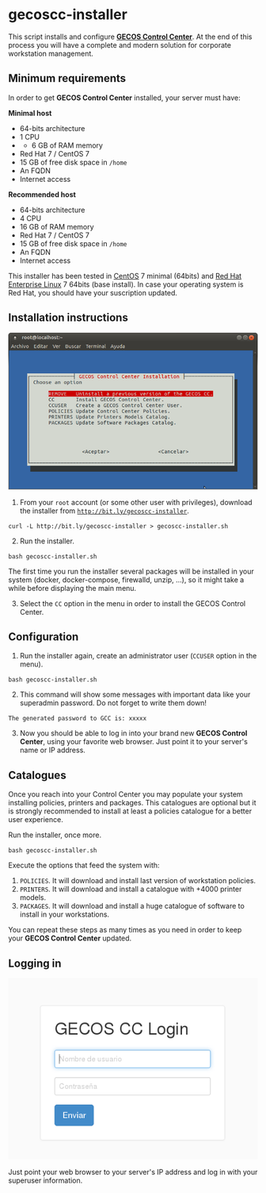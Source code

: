 # gecoscc-installer

This script installs and configure [__GECOS Control Center__](https://gecos-team.github.io). At the end of this process you will have a complete and modern solution for corporate workstation management.

## Minimum requirements

In order to get __GECOS Control Center__ installed, your server must have:

__Minimal host__
* 64-bits architecture
* 1 CPU
* * 6 GB of RAM memory 
* Red Hat 7 / CentOS 7
* 15 GB of free disk space in `/home`
* An FQDN
* Internet access

__Recommended host__
* 64-bits architecture
* 4 CPU
* 16 GB of RAM memory 
* Red Hat 7 / CentOS 7
* 15 GB of free disk space in `/home`
* An FQDN
* Internet access

This installer has been tested in [CentOS](https://centos.org) 7 minimal (64bits) and [Red Hat Enterprise Linux](https://redhat.com) 7 64bits (base install). In case your operating system is Red Hat, you should have your suscription updated.

## Installation instructions

![Installer Screenshot](./gecoscc-installer-docker-01.png)

1. From your `root` account (or some other user with privileges), download the installer from [`http://bit.ly/gecoscc-installer`](http://bit.ly/gecoscc-installer).
~~~
curl -L http://bit.ly/gecoscc-installer > gecoscc-installer.sh
~~~

2. Run the installer.
~~~
bash gecoscc-installer.sh
~~~

The first time you run the installer several packages will be installed in your system (docker, docker-compose, firewalld, unzip, ...), so it might take a while before displaying the main menu.

3. Select the `CC` option in the menu in order to install the GECOS Control Center.


## Configuration

1. Run the installer again, create an administrator user (`CCUSER` option in the menu).
~~~
bash gecoscc-installer.sh
~~~

2. This command will show some messages with important data like your superadmin password. Do not forget to write them down!
~~~
The generated password to GCC is: xxxxx
~~~

3. Now you should be able to log in into your brand new __GECOS Control Center__, using your favorite web browser. Just point it to your server's name or IP address.

## Catalogues

Once you reach into your Control Center you may populate your system installing policies, printers and packages. This catalogues are optional but it is strongly recommended to install at least a policies catalogue for a better user experience.

Run the installer, once more.
~~~
bash gecoscc-installer.sh
~~~

Execute the options that feed the system with:
1. `POLICIES`. It will download and install last version of workstation policies.
2. `PRINTERS`. It will download and install a catalogue with +4000 printer models.
3. `PACKAGES`. It will download and install a huge catalogue of software to install in your workstations.

You can repeat these steps as many times as you need in order to keep your __GECOS Control Center__ updated.


## Logging in

![Installer Screenshot](./gecoscc-installer-02.png)

Just point your web browser to your server's IP address and log in with your superuser information.

